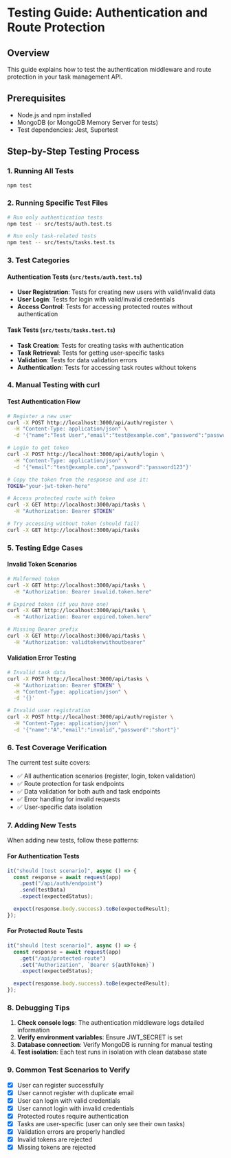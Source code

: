 # Testing Guide: Authentication and Route Protection

## Overview
This guide explains how to test the authentication middleware and route protection in your task management API.

## Prerequisites
- Node.js and npm installed
- MongoDB (or MongoDB Memory Server for tests)
- Test dependencies: Jest, Supertest

## Step-by-Step Testing Process

### 1. Running All Tests
```bash
npm test
```

### 2. Running Specific Test Files
```bash
# Run only authentication tests
npm test -- src/tests/auth.test.ts

# Run only task-related tests  
npm test -- src/tests/tasks.test.ts
```

### 3. Test Categories

#### Authentication Tests (`src/tests/auth.test.ts`)
- **User Registration**: Tests for creating new users with valid/invalid data
- **User Login**: Tests for login with valid/invalid credentials
- **Access Control**: Tests for accessing protected routes without authentication

#### Task Tests (`src/tests/tasks.test.ts`)
- **Task Creation**: Tests for creating tasks with authentication
- **Task Retrieval**: Tests for getting user-specific tasks
- **Validation**: Tests for data validation errors
- **Authentication**: Tests for accessing task routes without tokens

### 4. Manual Testing with curl

#### Test Authentication Flow
```bash
# Register a new user
curl -X POST http://localhost:3000/api/auth/register \
  -H "Content-Type: application/json" \
  -d '{"name":"Test User","email":"test@example.com","password":"password123"}'

# Login to get token
curl -X POST http://localhost:3000/api/auth/login \
  -H "Content-Type: application/json" \
  -d '{"email":"test@example.com","password":"password123"}'

# Copy the token from the response and use it:
TOKEN="your-jwt-token-here"

# Access protected route with token
curl -X GET http://localhost:3000/api/tasks \
  -H "Authorization: Bearer $TOKEN"

# Try accessing without token (should fail)
curl -X GET http://localhost:3000/api/tasks
```

### 5. Testing Edge Cases

#### Invalid Token Scenarios
```bash
# Malformed token
curl -X GET http://localhost:3000/api/tasks \
  -H "Authorization: Bearer invalid.token.here"

# Expired token (if you have one)
curl -X GET http://localhost:3000/api/tasks \
  -H "Authorization: Bearer expired.token.here"

# Missing Bearer prefix
curl -X GET http://localhost:3000/api/tasks \
  -H "Authorization: validtokenwithoutbearer"
```

#### Validation Error Testing
```bash
# Invalid task data
curl -X POST http://localhost:3000/api/tasks \
  -H "Authorization: Bearer $TOKEN" \
  -H "Content-Type: application/json" \
  -d '{}'

# Invalid user registration
curl -X POST http://localhost:3000/api/auth/register \
  -H "Content-Type: application/json" \
  -d '{"name":"A","email":"invalid","password":"short"}'
```

### 6. Test Coverage Verification

The current test suite covers:
- ✅ All authentication scenarios (register, login, token validation)
- ✅ Route protection for task endpoints
- ✅ Data validation for both auth and task endpoints
- ✅ Error handling for invalid requests
- ✅ User-specific data isolation

### 7. Adding New Tests

When adding new tests, follow these patterns:

#### For Authentication Tests
```typescript
it("should [test scenario]", async () => {
  const response = await request(app)
    .post("/api/auth/endpoint")
    .send(testData)
    .expect(expectedStatus);

  expect(response.body.success).toBe(expectedResult);
});
```

#### For Protected Route Tests
```typescript
it("should [test scenario]", async () => {
  const response = await request(app)
    .get("/api/protected-route")
    .set("Authorization", `Bearer ${authToken}`)
    .expect(expectedStatus);

  expect(response.body.success).toBe(expectedResult);
});
```

### 8. Debugging Tips

1. **Check console logs**: The authentication middleware logs detailed information
2. **Verify environment variables**: Ensure JWT_SECRET is set
3. **Database connection**: Verify MongoDB is running for manual testing
4. **Test isolation**: Each test runs in isolation with clean database state

### 9. Common Test Scenarios to Verify

- [x] User can register successfully
- [x] User cannot register with duplicate email
- [x] User can login with valid credentials
- [x] User cannot login with invalid credentials
- [x] Protected routes require authentication
- [x] Tasks are user-specific (user can only see their own tasks)
- [x] Validation errors are properly handled
- [x] Invalid tokens are rejected
- [x] Missing tokens are rejected
